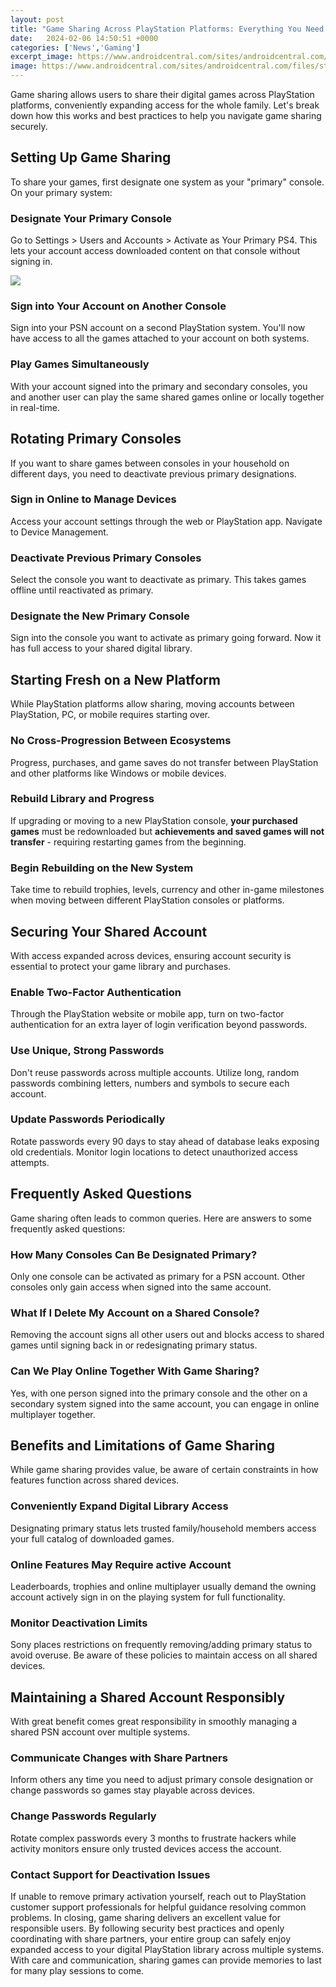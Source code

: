 ```yaml
---
layout: post
title: "Game Sharing Across PlayStation Platforms: Everything You Need to Know"
date:   2024-02-06 14:50:51 +0000
categories: ['News','Gaming']
excerpt_image: https://www.androidcentral.com/sites/androidcentral.com/files/styles/larger/public/article_images/2018/11/ps4-game-sharing.jpg
image: https://www.androidcentral.com/sites/androidcentral.com/files/styles/larger/public/article_images/2018/11/ps4-game-sharing.jpg
---
```


Game sharing allows users to share their digital games across PlayStation platforms, conveniently expanding access for the whole family. Let's break down how this works and best practices to help you navigate game sharing securely.
## Setting Up Game Sharing  
To share your games, first designate one system as your "primary" console. On your primary system:
### **Designate Your Primary Console**  
Go to Settings > Users and Accounts > Activate as Your Primary PS4. This lets your account access downloaded content on that console without signing in.

![](https://www.androidcentral.com/sites/androidcentral.com/files/styles/larger/public/article_images/2018/11/ps4-game-sharing.jpg)
### Sign into Your Account on Another Console  
Sign into your PSN account on a second PlayStation system. You'll now have access to all the games attached to your account on both systems. 
### Play Games Simultaneously
With your account signed into the primary and secondary consoles, you and another user can play the same shared games online or locally together in real-time.
## Rotating Primary Consoles
If you want to share games between consoles in your household on different days, you need to deactivate previous primary designations.
### Sign in Online to Manage Devices  
Access your account settings through the web or PlayStation app. Navigate to Device Management.
### Deactivate Previous Primary Consoles
Select the console you want to deactivate as primary. This takes games offline until reactivated as primary. 
### Designate the New Primary Console
Sign into the console you want to activate as primary going forward. Now it has full access to your shared digital library.
## Starting Fresh on a New Platform
While PlayStation platforms allow sharing, moving accounts between PlayStation, PC, or mobile requires starting over.
### No Cross-Progression Between Ecosystems
Progress, purchases, and game saves do not transfer between PlayStation and other platforms like Windows or mobile devices. 
### Rebuild Library and Progress
If upgrading or moving to a new PlayStation console, **your purchased games** must be redownloaded but **achievements and saved games will not transfer** - requiring restarting games from the beginning.  
### Begin Rebuilding on the New System   
Take time to rebuild trophies, levels, currency and other in-game milestones when moving between different PlayStation consoles or platforms.
## Securing Your Shared Account
With access expanded across devices, ensuring account security is essential to protect your game library and purchases.
### Enable Two-Factor Authentication
Through the PlayStation website or mobile app, turn on two-factor authentication for an extra layer of login verification beyond passwords.
### Use Unique, Strong Passwords
Don't reuse passwords across multiple accounts. Utilize long, random passwords combining letters, numbers and symbols to secure each account.
### Update Passwords Periodically
Rotate passwords every 90 days to stay ahead of database leaks exposing old credentials. Monitor login locations to detect unauthorized access attempts.
## Frequently Asked Questions
Game sharing often leads to common queries. Here are answers to some frequently asked questions:
### How Many Consoles Can Be Designated Primary?
Only one console can be activated as primary for a PSN account. Other consoles only gain access when signed into the same account.
### What If I Delete My Account on a Shared Console?  
Removing the account signs all other users out and blocks access to shared games until signing back in or redesignating primary status. 
### Can We Play Online Together With Game Sharing?
Yes, with one person signed into the primary console and the other on a secondary system signed into the same account, you can engage in online multiplayer together.
## Benefits and Limitations of Game Sharing
While game sharing provides value, be aware of certain constraints in how features function across shared devices.
### Conveniently Expand Digital Library Access
Designating primary status lets trusted family/household members access your full catalog of downloaded games.
### Online Features May Require active Account  
Leaderboards, trophies and online multiplayer usually demand the owning account actively sign in on the playing system for full functionality. 
### Monitor Deactivation Limits
Sony places restrictions on frequently removing/adding primary status to avoid overuse. Be aware of these policies to maintain access on all shared devices.
## Maintaining a Shared Account Responsibly  
With great benefit comes great responsibility in smoothly managing a shared PSN account over multiple systems.
### Communicate Changes with Share Partners
Inform others any time you need to adjust primary console designation or change passwords so games stay playable across devices.  
### Change Passwords Regularly
Rotate complex passwords every 3 months to frustrate hackers while activity monitors ensure only trusted devices access the account.
### Contact Support for Deactivation Issues  
If unable to remove primary activation yourself, reach out to PlayStation customer support professionals for helpful guidance resolving common problems.
In closing, game sharing delivers an excellent value for responsible users. By following security best practices and openly coordinating with share partners, your entire group can safely enjoy expanded access to your digital PlayStation library across multiple systems. With care and communication, sharing games can provide memories to last for many play sessions to come.